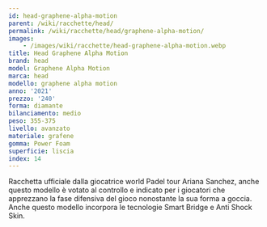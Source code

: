 ```yaml
---
id: head-graphene-alpha-motion
parent: /wiki/racchette/head/
permalink: /wiki/racchette/head/graphene-alpha-motion/
images:
    - /images/wiki/racchette/head-graphene-alpha-motion.webp
title: Head Graphene Alpha Motion
brand: head
model: Graphene Alpha Motion
marca: head
modello: graphene alpha motion
anno: '2021'
prezzo: '240'
forma: diamante
bilanciamento: medio
peso: 355-375
livello: avanzato
materiale: grafene
gomma: Power Foam
superficie: liscia
index: 14
---
```

Racchetta ufficiale dalla giocatrice world Padel tour Ariana Sanchez, anche questo modello è votato al controllo e indicato per i giocatori che apprezzano la fase difensiva del gioco nonostante la sua forma a goccia. Anche questo modello incorpora le tecnologie Smart Bridge e Anti Shock Skin.